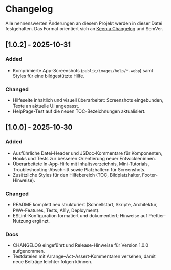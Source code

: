 # Changelog

Alle nennenswerten Änderungen an diesem Projekt werden in dieser Datei festgehalten.
Das Format orientiert sich an [Keep a Changelog](https://keepachangelog.com/de/1.1.0/) und SemVer.

## [1.0.2] - 2025-10-31

### Added
- Komprimierte App-Screenshots (`public/images/help/*.webp`) samt Styles für eine bildgestützte Hilfe.

### Changed
- Hilfeseite inhaltlich und visuell überarbeitet: Screenshots eingebunden, Texte an aktuelle UI angepasst.
- HelpPage-Test auf die neuen TOC-Bezeichnungen aktualisiert.

## [1.0.0] - 2025-10-30

### Added
- Ausführliche Datei-Header und JSDoc-Kommentare für Komponenten, Hooks und Tests zur besseren Orientierung neuer Entwickler:innen.
- Überarbeitete In-App-Hilfe mit Inhaltsverzeichnis, Mini-Tutorials, Troubleshooting-Abschnitt sowie Platzhaltern für Screenshots.
- Zusätzliche Styles für den Hilfebereich (TOC, Bildplatzhalter, Footer-Hinweise).

### Changed
- README komplett neu strukturiert (Schnellstart, Skripte, Architektur, PWA-Features, Tests, A11y, Deployment).
- ESLint-Konfiguration formatiert und dokumentiert; Hinweise auf Prettier-Nutzung ergänzt.

### Docs
- CHANGELOG eingeführt und Release-Hinweise für Version 1.0.0 aufgenommen.
- Testdateien mit Arrange–Act–Assert-Kommentaren versehen, damit neue Beiträge leichter folgen können.

